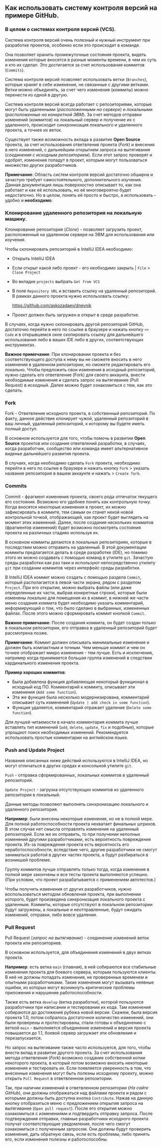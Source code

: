 ## Как использовать систему контроля версий на примере GitHub.

### В целом о системах контроля версий (VCS).

Система контроля версий очень полезный и нужный инструмент при разработке проектов, особенно если это происходит в команде.

Она позволяет хранить промежуточные состояния проекта, видеть изменения которые вносятся в разные моменты времени, в чем их суть и кто их сделал.
Это достигается за счет использования коммитов (`Commits`).

Система контроля версий позволяет использовать ветки (`Branches`), которые хранят в себе изменения, не связанные с другими ветками.
Ветки можно объединять, за счет чего изменения (_коммиты_) можно перенести из одной в другую.

Система контроля версий всегда работает с репозиториями, которые могут быть удаленными (_расположенными на сервере_) и локальными (_расположенные на конкретной ЭВМ_).
За счет методов отправки изменений (_коммитов_) на локальный сервер и получение их с удаленного, происходит синхронизация локального и удаленного проекта, а точнее их веток.

Существует также возможность вклада в развитие **Open Source** проекта, за счет использования ответвления проекта (_Fork_) и внесения в него изменений, 
с дальнейшим открытием запроса на вытягивания (_соединения с исходным репозиторием_). Если этот запрос проверят и одобрят, изменения попадут в проект, 
которым могут пользоваться множество других разработчиков.

**Примечание**:
Область систем контроля версий достаточно обширна и зачастую требует самостоятельного, дополнительного изучения.
Данная документация лишь поверхностно описывает то, как она работает и как её использовать, но её многовероятно будет недостаточно.
Но в целом, понять её просто и быстро, а использовать - удобно и **необходимо**.



### Клонирование удаленного репозитория на локальную машину.

Клонирование репозитория (_Clone_) - позволяет загрузить проект, расположенный на удаленном сервере на ЭВМ для использования или изучения.

Чтобы склонировать репозиторий в IntelliJ IDEA необходимо:
- Открыть IntelliJ IDEA
- Если открыт какой либо проект - его необходимо закрыть | `File` > `Close Project`
- Во вкладке `projects` выбрать `Get from VCS`
- В поле `Repository URL` и вставить ссылку на удаленный репозиторий. В рамках данного проекта нужно использовать ссылку:


    https://github.com/askozadaev/dnevnik
- Проект должен быть загружен и открыт в среде разработке.

В случаях, когда нужно склонировать другой репозиторий GitHub, достаточно перейти в него по ссылке в браузере
и нажать кнопку `<> Code` и в открывшемся окне скопировать ссылку для дальнейшего использования либо в ваших IDE 
либо в других, соответствующих инструментах.

**Важное примечание**: При клонировании проекта и без соответствующего доступа к нему 
вы не сможете вносить в него изменения в удаленном репозитории, но сможете редактировать его локально. 
Чтобы предложить свои изменения в исходный репозиторий, нужно сделать его ответвление (Fork)
для своего аккаунта, внести необходимые изменения и сделать запрос на вытягивание (Pull Request) в исходный. 
Далее можно будет ознакомиться с тем, как это сделать.


### Fork
Fork - Ответвление исходного проекта, в собственный репозиторий. По факту, данное действие клонирует чужой, 
удаленный репозиторий в ваш личный, удаленный репозиторий, к которому вы будете иметь полный доступ.

В основном используется для того, чтобы помочь в развитии **Open Source** проектов или создания ответвлений разработки,
в случаях, когда разработчик, сообщество или команда имеет альтернативное виденье дальнейшего развития проекта.

В случаях, когда необходимо сделать `Fork` проекта, необходимо перейти в него по ссылке в браузере
и нажать кнопку `Fork` > указать название репозитория в вашем аккаунте и нажать > `Create fork`.

### Commits

Commit - фрагмент изменения проекта, своего рода отпечаток текущего его состояния. Возможно его удобнее понять как контрольную точку.
Когда вносятся некоторые изменения в проект, их можно зафиксировать в коммите, тем самым он станет некой новой контрольной 
точкой, отображающей, как проект будет выглядеть на момент этих изменений. 
Далее, после создания нескольких коммитов (фрагментов изменений) будет возможно посмотреть состояния проекта на различных стадиях используя их.

В основном коммиты делаются в локальных репозиториях, которые в последствии можно отправить на удаленный.
В этой документации коммиты предлагается делать в среде разработке (IDE), но помимо этого их можно создавать с помощью команд
в утилите `git`. Зачастую среды разработки как раз таки и используют непосредственно утилиту `git` при создании коммитов через интерфейс среды разработки.

В IntelliJ IDEA коммит можно создать с помощью раздела `Commit`, который располагается в левой части экрана, рядом с разделом `Project`.
При его открытии, можно выбрать файлы (или даже определенные их части, выбрав конкретные строки), которые были изменены локально для помещения их в коммит, 
в нижней же части меню создания коммита будет необходимо указать комментарий, информирующий о том, что было сделано в выбранных, измененных файлах. 
После этого можно сформировать коммит кнопкой `Commit`. 

**Важное примечание**: 
После создания коммита, он будет создан только в локальном репозитории, его отправка в удаленный репозиторий будет рассмотрена позже.

**Примечание**: Коммит должен описывать минимальные изменения и должен быть компактным и точным.
Чем меньше коммит и чем он точнее отображает микро изменения - тем лучше.
Есть и исключения, например когда принимается большая группа изменений в следствии кардинального изменения проекта.


**Пример хороших коммитов**:
- Была добавлена функция добавляющая некоторый функционал в исходный код ПО. Комментарий к коммиту, описывает эти изменения (`Add some function`).
- Эта же функция была несколько модернизирована, комментарий описывает суть изменений (`Update | add check in some function`).
- Функция удаляется, комментарий отражает удаление (`Delete some function`).

Для лучшей читаемости в начало комментария коммита лучше вставлять тип изменений (`add`, `delete`, `update`, `fix` и подобные), 
которые упрощают поиск необходимых изменений. Рекомендуется использовать простые комментарии на английском языке.


### Push and Update Project

Названия описанных ниже действий используются в IntelliJ IDEA, но могут отличаться в других средах и консольной утилите `git`.

`Push` - отправка сформированных, локальных коммитов в удаленный репозиторий.

`Update Project` - загрузка отсутствующих коммитов из удаленного репозитория в локальный.

Данные методы позволяют выполнять синхронизацию локального и удаленного репозитория. 

**Например**: были внесены некоторые изменения, но не в полной мере. Для полной работоспособности проекта нехватает финальных штрихов. 
В этом случае нет смысла отправлять изменения на удаленный репозиторий. Если же их отправить, то при получении неполных 
изменений другими разработчиками, есть вероятность повреждения проекта. Из-за повреждения проекта есть вероятность его неработоспособности, 
вследствие чего, другие разработчики не смогут заниматься работой в других частях проекта, а будут разбираться в возникшей проблеме.

Группу коммитов лучше отправлять только тогда, когда изменения в полной мере закончены и все тесты проекта выполняются успешно. 
(При условии, что проект разрабатывается с применением автотестов.)

Чтобы получить изменения от других разработчиков, нужно воспользоваться методом обновления проекта, при выполнении
которого, будет произведена синхронизация локального проекта с удаленным. Коммиты, которые отсутствуют в локальном репозитории будут загружены, 
а локальные и неотправленные, будут ожидать изменений, отправки, либо вовсе удаления.

### Pull Request

Pull Request (_запрос на вытягивание_) - соединение изменений веток проекта или репозиториев.

В основном используется, для объединения изменений в двух ветках проекта. 

**Например**: есть ветка `main` (главная), в ней собираются все стабильные изменения проекта для 
боевого сервера, которым пользуются клиенты.
В неё не должны попадать изменения, не проверенные временем и опытными разработчиками. 
Такие изменения могут вызывать неявные ошибки, из которых могут возникнуть критические проблемы приложения и нарушение работоспособности.

Также есть ветка `develop` (ветка разработки), которой пользуются разработчики при написании и тестировании их кода. 
Там изменения собираются до достижения рубежа новой версии. Скажем, была версия проекта 1.0, потом собралось достаточное 
количество изменений, они были проверены и протестированы, стали готовы к объединению с веткой `main` - 
выполняется объединение изменений и версия проекта повышается до 1.1, боевой сервер загружает эти обновления и перезапускается.

Но запрос на вытягивание также часто используется, для того, чтобы внести вклад в развитие другого проекта. 
За счет использования метода ответвления (_Fork_) возможно создание собственной копии некоторого проекта, в который потом 
возможно вносить некоторые изменения и тестировать их. Если появляется уверенность в том, что внесенные изменения могут 
быть полезны исходному проекту, можно открыть `Pull Request` в ответвленном репозитории. 

Так, при наличии изменений в ответвленном репозитории (_На сайте GitHub_), они должны отображаться над файлами проекта и рядом с которыми должны быть доступна кнопка `Contribute`.
Нажав на данную кнопку отобразиться меню с предложением открытия запроса на вытягивание (`Open pull request`).
После его открытия можно ознакомиться с изменениями и подтвердить отправку запроса.
После подтверждения отправки, главные разработчики исходного проекта получат соответствующие уведомления, после чего смогут ознакомиться 
с полученным запросом. Они должны будут проверить изменения, дать обратную связь, если есть проблемы, либо принять его, если изменения полезны и работоспособны.



